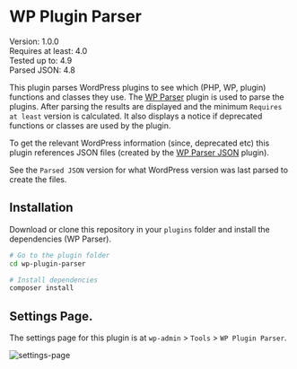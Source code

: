# WP Plugin Parser

Version: 1.0.0  
Requires at least: 4.0  
Tested up to: 4.9  
Parsed JSON: 4.8

This plugin parses WordPress plugins to see which (PHP, WP, plugin) functions and classes they use. The [WP Parser](https://github.com/WordPress/phpdoc-parser) plugin is used to parse the plugins. After parsing the results are displayed and the minimum `Requires at least` version is calculated. It also displays a notice if deprecated functions or classes are used by the plugin.

To get the relevant WordPress information (since, deprecated etc) this plugin references JSON files (created by the [WP Parser JSON](https://github.com/keesiemeijer/wp-parser-json) plugin).

See the `Parsed JSON` version for what WordPress version was last parsed to create the files.

## Installation
Download or clone this repository in your `plugins` folder and install the dependencies (WP Parser). 

```bash
# Go to the plugin folder
cd wp-plugin-parser

# Install dependencies
composer install
```

## Settings Page.
The settings page for this plugin is at `wp-admin` > `Tools` > `WP Plugin Parser`.

![settings-page](https://user-images.githubusercontent.com/1436618/32414850-8cbb1cfc-c22f-11e7-82c4-3d3f0a15dcda.png)
